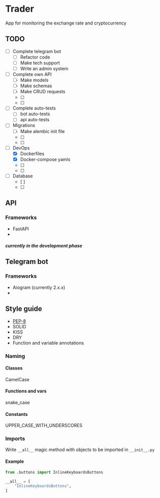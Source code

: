 # Trader
App for monitoring the exchange rate and cryptocurrency


## TODO
 - [ ] Complete telegram bot
   - [ ] Refactor code
   - [ ] Make tech support
   - [ ] Write an admin system

 - [ ] Complete own API
   - [ ] Make models
   - [ ] Make schemas 
   - [ ] Make CRUD requests
   - [ ] 
   - [ ] 

 - [ ] Complete auto-tests
   - [ ] bot auto-tests
   - [ ] api auto-tests

- [ ] Migrations 
   - [ ] Make alembic init file
   - [ ] 
   - [ ] 

 - [ ] DevOps
   - [X] Dockerfiles 
   - [X] Docker-compose yamls
   - [ ] 
   - [ ] 


 - [ ] Database
   - [ ] 
   - [ ] 


## API
### Frameworks
 - FastAPI
 - 

##### *currently in the development phase*


## Telegram bot
### Frameworks
 - Aiogram (currently 2.x.x)
 - 


## Style guide
 - [PEP-8](https://peps.python.org/pep-0008/)
 - SOLID
 - KISS
 - DRY
 - Function and variable annotations

### Naming
#### Classes
CamelCase

#### Functions and vars
snake_case

#### Constants
UPPER_CASE_WITH_UNDERSCORES

### Imports
Write `__all__` magic method with objects to be imported in `__init__.py` 

#### Example
```python
from .buttons import InlineKeyboardsButtons

__all__ = [
    "InlineKeyboardsButtons",
]
```